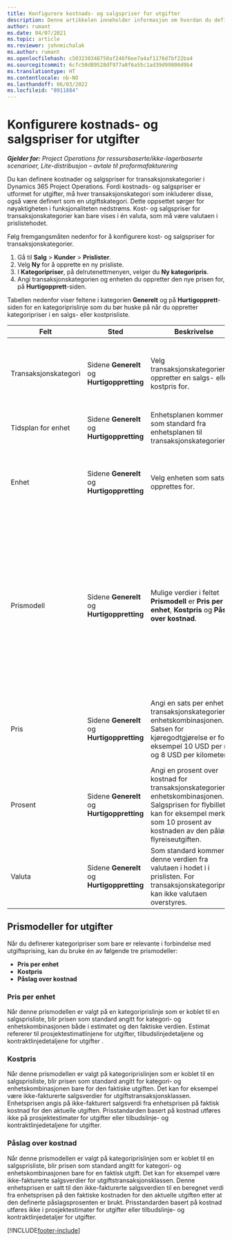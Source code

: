 ```yaml
---
title: Konfigurere kostnads- og salgspriser for utgifter
description: Denne artikkelen inneholder informasjon om hvordan du definerer kostnads- og salgspriser for transaksjons- og utgiftskategorier.
author: rumant
ms.date: 04/07/2021
ms.topic: article
ms.reviewer: johnmichalak
ms.author: rumant
ms.openlocfilehash: c503230348750af246f6ee7a4af1176d7bf22ba4
ms.sourcegitcommit: 6cfc50d89528df977a8f6a55c1ad39d99800d9b4
ms.translationtype: HT
ms.contentlocale: nb-NO
ms.lasthandoff: 06/03/2022
ms.locfileid: "8911884"
---
```

# <a name="set-up-cost-and-sales-rates-for-expenses"></a>Konfigurere kostnads- og salgspriser for utgifter

_**Gjelder for:** Project Operations for ressursbaserte/ikke-lagerbaserte scenarioer, Lite-distribusjon – avtale til proformafakturering_

Du kan definere kostnader og salgspriser for transaksjonskategorier i Dynamics 365 Project Operations. Fordi kostnads- og salgspriser er utformet for utgifter, må hver transaksjonskategori som inkluderer disse, også være definert som en utgiftskategori. Dette oppsettet sørger for nøyaktigheten i funksjonaliteten nedstrøms. Kost- og salgspriser for transaksjonskategorier kan bare vises i én valuta, som må være valutaen i prislistehodet.

Følg fremgangsmåten nedenfor for å konfigurere kost- og salgspriser for transaksjonskategorier. 

1. Gå til **Salg** > **Kunder** > **Prislister**.
2. Velg **Ny** for å opprette en ny prisliste. 
3. I **Kategoripriser**, på delrutenettmenyen, velger du **Ny kategoripris**. 
4. Angi transaksjonskategorien og enheten du oppretter den nye prisen for, på **Hurtigopprett**-siden.

Tabellen nedenfor viser feltene i kategorien **Generelt** og på **Hurtigopprett**-siden for en kategoriprislinje som du bør huske på når du oppretter kategoripriser i en salgs- eller kostprisliste.

| Felt | Sted | Beskrivelse | Nedstrøms påvirkning |
| --- | --- | --- | --- |
| Transaksjonskategori | Sidene **Generelt** og **Hurtigoppretting** | Velg transaksjonskategorien du oppretter en salgs- eller kostpris for. | Transaksjonskategorien i det innkommende estimatet eller den faktiske verdien for utgift samsvares mot denne linjen for å angi standard kost- eller salgssats for transaksjonskategorien. |
| Tidsplan for enhet | Sidene **Generelt** og **Hurtigoppretting** | Enhetsplanen kommer som standard fra enhetsplanen til transaksjonskategorien. | Dette feltet har ingen nedstrøms påvirkning. |
| Enhet | Sidene **Generelt** og **Hurtigoppretting** | Velg enheten som satsene opprettes for. | Enheten i det innkommende estimatet eller den faktiske verdien samsvares mot enheten på denne linjen for å standardisere satsen for utgiftsestimatet eller den faktiske verdien. |
| Prismodell | Sidene **Generelt** og **Hurtigoppretting** | Mulige verdier i feltet **Prismodell** er **Pris per enhet**, **Kostpris** og **Påslag over kostnad**. | Under prisoppsettet låser **Pris per enhet** feltet **Prosent** på kategoriprislinjen. Hvis **Kostpris** er valgt, er feltene **Pris** og **Prosent** låst i salgsprislisten. Hvis du velger **Påslag over kostnad**, låses **Pris**-feltet i salgsprislisten. På en innkommende faktisk linje for utgift fører prismodellen **Kostpris** og **Påslag over kostnad** til at den tilsvarende, ikke-fakturerte salgslinjen blir tilordnet en pris som er lik den faktiske kostprisen, eller som beregnes som påslag over prisen. |
| Pris | Sidene **Generelt** og **Hurtigoppretting** | Angi en sats per enhet for transaksjonskategorien og enhetskombinasjonen. Satsen for kjøregodtgjørelse er for eksempel 10 USD per mile og 8 USD per kilometer. | Kjøregodtgjørelsen er satsen som angis soom standard for pris eller kostnad per enhet for det innkommende estimatet eller den faktiske linjen for en utgiftstransaksjonsklasse.|
| Prosent | Sidene **Generelt** og **Hurtigoppretting** | Angi en prosent over kostnad for transaksjonskategorien og enhetskombinasjonen. Salgsprisen for flybilletter kan for eksempel merkes som 10 prosent av kostnaden av den påløpte flyreiseutgiften. | Denne prosenten over kostnad er bare relevant i en salgsprisliste når den valgte prismetoden er **Påslag over kostnad**. |
| Valuta | Sidene **Generelt** og **Hurtigoppretting** | Som standard kommer denne verdien fra valutaen i hodet i i prislisten. For transaksjonskategoripriser kan ikke valutaen overstyres. | Denne valutaen settes som standard på prisen per enhet på den innkommende faktiske linjen i utgiftstransaksjonsklassen for kostnader og salg. |

## <a name="pricing-methods-for-expenses"></a>Prismodeller for utgifter

Når du definerer kategoripriser som bare er relevante i forbindelse med utgiftsprising, kan du bruke én av følgende tre prismodeller:

- **Pris per enhet**
- **Kostpris**
- **Påslag over kostnad**

### <a name="price-per-unit"></a>Pris per enhet
Når denne prismodellen er valgt på en kategoriprislinje som er koblet til en salgsprisliste, blir prisen som standard angitt for kategori- og enhetskombinasjonen både i estimatet og den faktiske verdien. Estimat refererer til prosjektestimatlinjene for utgifter, tilbudslinjedetaljene og kontraktlinjedetaljene for utgifter .

### <a name="at-cost"></a>Kostpris
Når denne prismodellen er valgt på kategoriprislinjen som er koblet til en salgsprisliste, blir prisen som standard angitt for kategori- og enhetskombinasjonen bare for den faktiske utgiften. Det kan for eksempel være ikke-fakturerte salgsverdier for utgiftstransaksjonsklassen. Enhetsprisen angis på ikke-fakturert salgsverdi fra enhetsprisen på faktisk kostnad for den aktuelle utgiften. Prisstandarden basert på kostnad utføres ikke på prosjektestimater for utgifter eller tilbudslinje- og kontraktlinjedetaljene for utgifter.

### <a name="markup-over-cost"></a>Påslag over kostnad
Når denne prismodellen er valgt på kategoriprislinjen som er koblet til en salgsprisliste, blir prisen som standard angitt for kategori- og enhetskombinasjonen bare for en faktisk utgift. Det kan for eksempel være ikke-fakturerte salgsverdier for utgiftstransaksjonsklassen. Denne enhetsprisen er satt til den ikke-fakturerte salgsverdien til en beregnet verdi fra enhetsprisen på den faktiske kostnaden for den aktuelle utgiften etter at den definerte påslagsprosenten er brukt. Prisstandarden basert på kostnad utføres ikke i prosjektestimater for utgifter eller tilbudslinje- og kontraktlinjedetaljer for utgifter.


[!INCLUDE[footer-include](../includes/footer-banner.md)]
